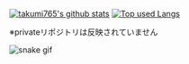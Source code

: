 <!-- ### Hi there 👋 -->

<!--
**takumi765/takumi765** is a ✨ _special_ ✨ repository because its `README.md` (this file) appears on your GitHub profile.

Here are some ideas to get you started:

- 🔭 I’m currently working on ...
- 🌱 I’m currently learning ...
- 👯 I’m looking to collaborate on ...
- 🤔 I’m looking for help with ...
- 💬 Ask me about ...
- 📫 How to reach me: ...
- 😄 Pronouns: ...
- ⚡ Fun fact: ...
-->

<!-- リポジトリステータス -->
<!-- ソースコード統計 -->
[![takumi765's github stats](https://github-readme-stats-henna-omega-14.vercel.app/api?username=takumi765&count_private=true&show_icons=true&theme=tokyonight)](https://github.com/takumi765/)
[![Top used Langs](https://github-readme-stats-henna-omega-14.vercel.app/api/top-langs/?username=takumi765&langs_count=8&count_private=true&layout=compact&theme=tokyonight)](https://github.com/takumi765/)

※privateリポジトリは反映されていません

![snake gif](https://github.com/YOUR_USERNAME/YOUR_USERNAME/blob/output/github-contribution-grid-snake.gif)
